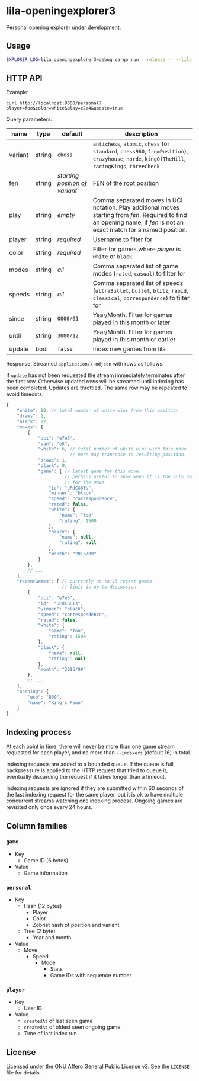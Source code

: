 lila-openingexplorer3
=====================

Personal opening explorer
[under development](https://github.com/niklasf/lila-openingexplorer3/projects/1).

Usage
-----

```sh
EXPLORER_LOG=lila_openingexplorer3=debug cargo run --release -- --lila https://lichess:***@lichess.dev --bearer lip_***
```

HTTP API
--------

Example:

```
curl http://localhost:9000/personal?player=foo&color=white&play=e2e4&update=true
```

Query parameters:

name | type | default | description
--- | --- | --- | ---
variant | string | `chess` | `antichess`, `atomic`, `chess` (or `standard`, `chess960`, `fromPosition`), `crazyhouse`, `horde`, `kingOfTheHill`, `racingKings`, `threeCheck`
fen | string | *starting position of variant* | FEN of the root position
play | string | *empty* | Comma separated moves in UCI notation. Play additional moves starting from *fen*. Required to find an opening name, if *fen* is not an exact match for a named position.
player | string | *required* | Username to filter for
color | string | *required* | Filter for games where *player* is `white` or `black`
modes | string | *all* | Comma separated list of game modes (`rated`, `casual`) to filter for
speeds | string | *all* | Comma separated list of speeds (`ultraBullet`, `bullet`, `blitz`, `rapid`, `classical`, `correspondence`) to filter for
since | string | `0000/01` | Year/Month. Filter for games played in this month or later
until | string | `3000/12` | Year/Month. Filter for games played in this month or earlier
update | bool | `false` | Index new games from lila

Response: Streamed `application/x-ndjson` with rows as follows.

If `update` has not been requested the stream immediately terminates after
the first row. Otherwise updated rows will be streamed until indexing has been
completed. Updates are throttled. The same row may be repeated to avoid
timeouts.

```js
{
    "white": 10, // total number of white wins from this position
    "draws": 1,
    "black": 22,
    "moves": [
        {
            "uci": "e7e5",
            "san": "e5",
            "white": 6, // total number of white wins with this move.
                        // more may transpose to resulting position.
            "draws": 1,
            "black": 9,
            "game": { // latest game for this move.
                      // perhaps useful to show when it is the only game
                      // for the move
                "id": "uPdCG6Ts",
                "winner": "black",
                "speed": "correspondence",
                "rated": false,
                "white": {
                    "name": "foo",
                    "rating": 1500
                },
                "black": {
                    "name": null,
                    "rating": null
                },
                "month": "2015/09"
            }
        },
        // ...
    ],
    "recentGames": [ // currently up to 15 recent games.
                     // limit is up to discussion.
        {
            "uci": "e7e5",
            "id": "uPdCG6Ts",
            "winner": "black",
            "speed": "correspondence",
            "rated": false,
            "white": {
                "name": "foo",
                "rating": 1500
            },
            "black": {
                "name": null,
                "rating": null
            },
            "month": "2015/09"
        },
        // ...
    ],
    "opening": {
        "eco": "B00",
        "name": "King's Pawn"
    }
}
```

Indexing process
----------------

At each point in time, there will never be more than one game stream requested
for each player, and no more than `--indexers` (default 16) in total.

Indexing requests are added to a bounded queue. If the queue is full,
backpressure is applied to the HTTP request that tried to queue it, eventually
discarding the request if it takes longer than a timeout.

Indexing requests are ignored if they are submitted within 60 seconds of the
last indexing request for the same player, but it is ok to have multiple
concurrent streams watching one indexing process. Ongoing games are revisited
only once every 24 hours.

Column families
---------------

### `game`

* Key
  * Game ID (6 bytes)
* Value
  * Game information

### `personal`

* Key
  * Hash (12 bytes)
    * Player
    * Color
    * Zobrist hash of position and variant
  * Tree (2 byte)
    * Year and month
* Value
  * Move
    * Speed
      * Mode
        * Stats
        * Game IDs with sequence number

### `player`

* Key
  * User ID
* Value
  * `createdAt` of last seen game
  * `createdAt` of oldest seen ongoing game
  * Time of last index run

License
-------

Licensed under the GNU Affero General Public License v3. See the `LICENSE` file
for details.
